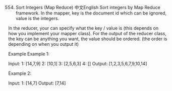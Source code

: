554. Sort Integers (Map Reduce)
中文English
Sort integers by Map Reduce framework.
In the mapper, key is the document id which can be ignored, value is the integers.

In the reducer, your can specify what the key / value is (this depends on how you implement your mapper class). For the output of the reducer class, the key can be anything you want, the value should be ordered. (the order is depending on when you output it)

Example
Example 1:

Input:
1: [14,7,9]
2: [10,1]
3: [2,5,6,3]
4: []
Output:
[1,2,3,5,6,7,9,10,14]

Example 2:

Input:
1: [14,7]
Output:
[7,14]

